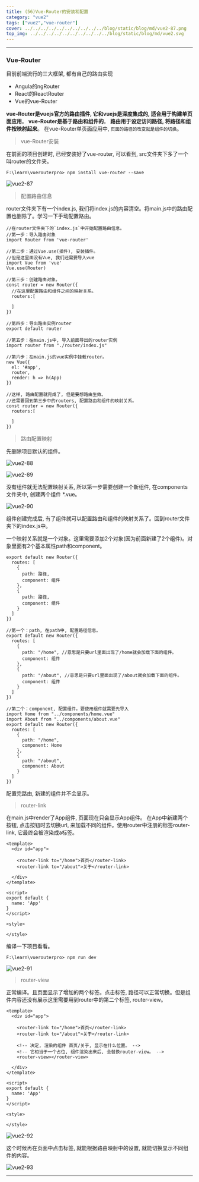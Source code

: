 ```yaml
---
title: (56)Vue-Router的安装和配置
category: "vue2"
tags: ["vue2","vue-router"]
cover: ../../../../../../../../../../blog/static/blog/md/vue2-87.png
top_img: ../../../../../../../../../../blog/static/blog/md/vue2.svg
---
```


***

### Vue-Router

目前前端流行的三大框架, 都有自己的路由实现

* Angula的ngRouter
* React的ReactRouter
* Vue的vue-Router

**vue-Router是vuejs官方的路由插件, 它和vuejs是深度集成的, 适合用于构建单页面应用**。
**vue-Router是基于路由和组件的**。
**路由用于设定访问路径, 将路径和组件按映射起来**。
在vue-Router单页面应用中, `页面的路径的改变就是组件的切换`。

> vue-Router安装

在前面的项目创建时, 已经安装好了vue-router, 可以看到, src文件夹下多了一个叫router的文件夹。

    F:\learn\vuerouterpro> npm install vue-router --save

![vue2-87](../../../../../../../../../../blog/static/blog/md/vue2-87.png)

> 配置路由信息

router文件夹下有一个index.js, 我们将index.js的内容清空。将main.js中的路由配置也删除了。学习一下手动配置路由。

    //在router文件夹下的`index.js`中开始配置路由信息。
    //第一步：导入路由对象
    import Router from 'vue-router'
    
    //第二步：通过Vue.use(插件), 安装插件。
    //但是这里面没有Vue, 我们还需要导入vue
    import Vue from 'vue'
    Vue.use(Router)
    
    //第三步：创建路由对象。
    const router = new Router({
      //在这里配置路由和组件之间的映射关系。
      routers:[
        
      ]
    })
    
    //第四步：导出路由实例router
    export default router
    
    //第五步：在main.js中, 导入前面导出的router实例
    import router from "./router/index.js"
    
    //第六步：在main.js的vue实例中挂载router。
    new Vue({
      el: '#app',
      router,
      render: h => h(App)
    })
    
    //这样, 路由配置就完成了, 但是要想路由生效。
    //还需要回到第三步中的routers, 配置路由和组件的映射关系。
    const router = new Router({
      routers:[
        
      ]
    })


> 路由配置映射

先删除项目默认的组件。

![vue2-88](../../../../../../../../../../blog/static/blog/md/vue2-88.png)

![vue2-89](../../../../../../../../../../blog/static/blog/md/vue2-89.png)


没有组件就无法配置映射关系, 所以第一步需要创建一个新组件, 在components文件夹中, 创建两个组件 *.vue。

![vue2-90](../../../../../../../../../../blog/static/blog/md/vue2-90.png)

组件创建完成后, 有了组件就可以配置路由和组件的映射关系了。回到router文件夹下的index.js中。

一个映射关系就是一个对象。这里需要添加2个对象(因为前面新建了2个组件)。对象里面有2个基本属性path和component。

    export default new Router({
      routes: [
        {
          path: 路径,
          component: 组件
        },
        {
          path: 路径,
          component: 组件
        }
      ]
    })
    
    //第一个：path, 在path中, 配置路径信息。
    export default new Router({
      routes: [
        {
          path: "/home", //意思是只要url里面出现了/home就会加载下面的组件。
          component: 组件
        },
        {
          path: "/about", //意思是只要url里面出现了/about就会加载下面的组件。
          component: 组件
        }
      ]
    })
    
    //第二个：component, 配置组件。要使用组件就需要先导入
    import Home from "../components/home.vue"
    import About from "../components/about.vue"
    export default new Router({
      routes: [
        {
          path: "/home", 
          component: Home
        },
        {
          path: "/about", 
          component: About
        }
      ]
    })

配置完路由, 新建的组件并不会显示。

> router-link

在main.js中render了App组件, 页面现在只会显示App组件。 在App中新建两个按钮, 点击按钮时去切换url, 来加载不同的组件。使用router中注册的标签router-link, 它最终会被渲染成a标签。


    <template>
      <div id="app">
    
        <router-link to="/home">首页</router-link>
        <router-link to="/about">关于</router-link>
    
      </div>
    </template>
    
    <script>
    export default {
      name: 'App'
    }
    </script>
    
    <style>
    
    </style>

编译一下项目看看。

    F:\learn\vuerouterpro> npm run dev

![vue2-91](../../../../../../../../../../blog/static/blog/md/vue2-91.png)

> router-view

正常编译。且页面显示了增加的两个标签。点击标签, 路径可以正常切换。但是组件内容还没有展示这里需要用到router中的第二个标签, router-view。


    <template>
      <div id="app">
    
        <router-link to="/home">首页</router-link>
        <router-link to="/about">关于</router-link>
        
        <!-- 决定, 渲染的组件 首页/关于, 显示在什么位置。 -->
        <!-- 它相当于一个占位, 组件渲染出来后, 会替换router-view。 -->
        <router-view></router-view>
    
      </div>
    </template>
    
    <script>
    export default {
      name: 'App'
    }
    </script>
    
    <style>
    
    </style>


![vue2-92](../../../../../../../../../../blog/static/blog/md/vue2-92.png)

这个时候再在页面中点击标签, 就能根据路由映射中的设置, 就能切换显示不同组件的内容。

![vue2-93](../../../../../../../../../../blog/static/blog/md/vue2-93.png)

***